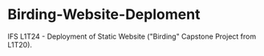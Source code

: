 # Birding-Website-Deploment
IFS L1T24 - Deployment of Static Website ("Birding" Capstone Project from L1T20).
